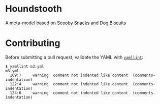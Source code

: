 # Houndstooth

A meta-model based on [Scooby
Snacks](https://github.com/UCSCLibrary/ScoobySnacks) and [Dog
Biscuits](https://github.com/samvera-labs/dog_biscuits)

# Contributing

Before submitting a pull request, validate the YAML with
[`yamllint`](https://yamllint.readthedocs.io/en/stable/index.html):

```shell
$ yamllint m3.yml
m3.yml
  109:7     warning  comment not indented like content  (comments-indentation)
  122:4     warning  comment not indented like content  (comments-indentation)
  124:6     warning  comment not indented like content  (comments-indentation)
```
